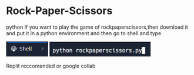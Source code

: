 # Rock-Paper-Scissors
python
If you want to play the game of rockpaperscissors,then download it and put it in a python environment and then go to shell and type

![shell](./shell.png.png)
![rock](./rock.png.png)

Replit reccomended or google collab

